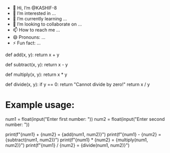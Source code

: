 - 👋 Hi, I’m @KASHIF-8
- 👀 I’m interested in ...
- 🌱 I’m currently learning ...
- 💞️ I’m looking to collaborate on ...
- 📫 How to reach me ...
- 😄 Pronouns: ...
- ⚡ Fun fact: ...

<!---
KASHIF-8/KASHIF-8 is a ✨ special ✨ repository because its `README.md` (this file) appears on your GitHub profile.
You can click the Preview link to take a look at your changes.
--->
def add(x, y):
    return x + y

def subtract(x, y):
    return x - y

def multiply(x, y):
    return x * y

def divide(x, y):
    if y == 0:
        return "Cannot divide by zero!"
    return x / y

# Example usage:
num1 = float(input("Enter first number: "))
num2 = float(input("Enter second number: "))

print(f"{num1} + {num2} = {add(num1, num2)}")
print(f"{num1} - {num2} = {subtract(num1, num2)}")
print(f"{num1} * {num2} = {multiply(num1, num2)}")
print(f"{num1} / {num2} = {divide(num1, num2)}")
